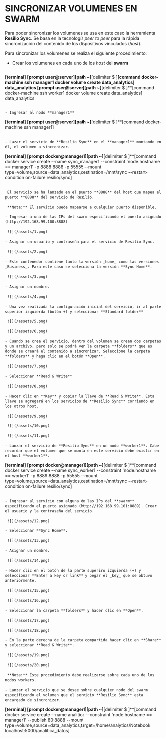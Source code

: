 # SINCRONIZAR VOLUMENES EN SWARM

Para poder sincronizar los volumenes se usa en este caso la herramienta **Resilio Sync**. Se basa en la tecnología _peer to peer_ para la rápida sincronización del contenido de los dispositivos vinculados (_host_).

Para sincronizar los volumenes se realiza el siguiente procedimiento:

* Crear los volumenes en cada uno de los _host_ del **swarm**

  ```
**[terminal]
**[prompt user@server]**[path ~]**[delimiter $ ]**[command docker-machine ssh manager1 docker volume create data_analytics]
data_analytics
**[prompt user@server]**[path ~]**[delimiter $ ]**[command docker-machine ssh worker1 docker volume create data_analytics]
data_analytics
```

- Ingresar al nodo **manager1**

  ```
**[terminal]
**[prompt user@server]**[path ~]**[delimiter $ ]**[command docker-machine ssh manager1]
```

- Lazar el servicio de **Resilio Sync** en el **manager1** montando en él, el volumen a sincronizar.

 ```
**[terminal]
**[prompt docker@manager1]**[path ~]**[delimiter $ ]**[command docker service create --name sync_manager1 --constraint 'node.hostname == manager1' -p 8888:8888 -p 55555 --mount type=volume,source=data_analytics,destination=/mnt/sync --restart-condition on-failure resilio/sync]
```

 El servicio se ha lanzado en el puerto **8888** del host que mapea el puerto **8888** del servicio de Resilio.
 
 **Nota:** El servicio puede mapearse a cualquier puerto disponible.

- Ingresar a una de las IPs del swarm especificando el puerto asignado (http://192.168.99.100:8888)

 ![](/assets/1.png)
 
- Asignar un usuario y contraseña para el servicio de Resilio Sync.

 ![](/assets/2.png)
 
- Este contenedor contiene tanto la versión _home_ como las versiones _Business_. Para este caso se selecciona la versión **Sync Home**.
 
 ![](/assets/3.png)
 
- Asignar un nombre.

 ![](/assets/4.png)

- Una vez realizada la configuración inicial del servicio, ir al parte superior izquierda (botón +) y seleccionar **Standard folder**

 ![](/assets/5.png)
 
 ![](/assets/6.png)
 
- Cuando se crea el servicio, dentro del volumen se crean dos carpetas y un archivo, pero solo se podrá ver la carpeta **folders** que es donde se creará el contenido a sincronizar. Seleccione la carpeta **folders** y haga clic en el botón **Open**.

 ![](/assets/7.png)
 
- Seleccionar **Read & Write**

 ![](/assets/8.png)
 
- Hacer clic en **Key** y copiar la llave de **Read & Write**. Esta llave se agregará en los servicios de **Resilio Sync** corriendo en los otros host.

 ![](/assets/9.png)
 
 ![](/assets/10.png)
 
 ![](/assets/11.png)

- Lanzar el servicio de **Resilio Sync** en un nodo **worker1**. Cabe recordar que el volumen que se monta en este servicio debe existir en el host **worker1**.

  ```
**[terminal]
**[prompt docker@manager1]**[path ~]**[delimiter $ ]**[command docker service create --name sync_worker1 --constraint 'node.hostname == worker1' -p 8889:8888 -p 55555 --mount type=volume,source=data_analytics,destination=/mnt/sync --restart-condition on-failure resilio/sync]
```

- Ingresar al servicio con alguna de las IPs del **swarm** especificando el puerto asignado (http://192.168.99.101:8889). Crear el usuario y la contraseña del servicio.

 ![](/assets/12.png)
 
- Seleccionar **Sync Home**.

 ![](/assets/13.png)
 
- Asignar un nombre.

 ![](/assets/14.png)
 
- Hacer clic en el botón de la parte superiro izquierda (+) y seleccionar **Enter a key or link** y pegar el _key_ que se obtuvo anteriormente.

 ![](/assets/15.png)
 
 ![](/assets/16.png)
 
- Seleccionar la carpeta **folders** y hacer clic en **Open**.

 ![](/assets/17.png)
 
 ![](/assets/18.png)
 
- En la parte derecha de la carpeta compartida hacer clic en **Share** y seleccionar **Read & Write**.

 ![](/assets/19.png)
 
 ![](/assets/20.png)
 
 **Nota:** Este procedimiento debe realizarse sobre cada uno de los nodos workers.
 
- Lanzar el servicio que se desee sobre cualquier nodo del swarm especificando el volumen que el servicio **Resilio Sync** esta encargado de sincronizar. 

  ```
**[terminal]
**[prompt docker@manager1]**[path ~]**[delimiter $ ]**[command docker service create --name analitica --constraint 'node.hostname == manager1' --publish 80:8888 --mount type=volume,source=data_analytics,target=/home/analytics/Notebook localhost:5000/analitica_datos]
```



